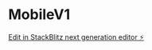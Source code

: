 # MobileV1

[Edit in StackBlitz next generation editor ⚡️](https://stackblitz.com/~/github.com/Inqut/MobileV1)